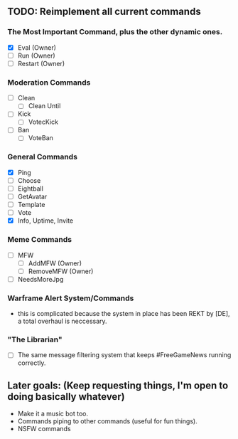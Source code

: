 ## TODO: Reimplement all current commands
  ### The Most Important Command, plus the other dynamic ones.
  - [X] Eval (Owner)
  - [ ] Run (Owner)
  - [ ] Restart (Owner)
  ### Moderation Commands
  - [ ] Clean
    - [ ] Clean Until
  - [ ] Kick 
    - [ ] VotecKick
  - [ ] Ban 
    - [ ] VoteBan
  ### General Commands
  - [X] Ping
  - [ ] Choose
  - [ ] Eightball
  - [ ] GetAvatar
  - [ ] Template 
  - [ ] Vote
  - [X] Info, Uptime, Invite
  ### Meme Commands
  - [ ] MFW
    - [ ] AddMFW (Owner)
    - [ ] RemoveMFW (Owner)
  - [ ] NeedsMoreJpg
  ### Warframe Alert System/Commands
  - this is complicated because the system in place has been REKT by [DE], a total overhaul is neccessary.
  ### "The Librarian"
  - [ ] The same message filtering system that keeps #FreeGameNews running correctly.

## Later goals: (Keep requesting things, I'm open to doing basically whatever)
- Make it a music bot too.
- Commands piping to other commands (useful for fun things).
- NSFW commands
